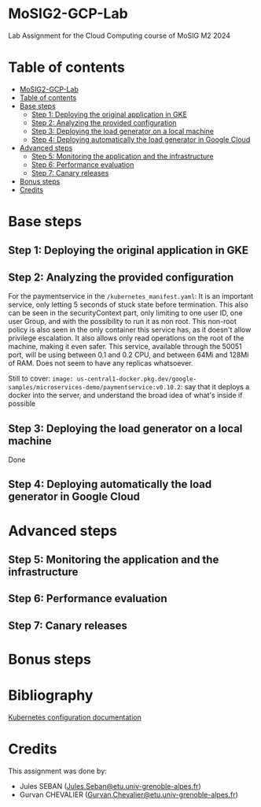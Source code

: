 # MoSIG2-GCP-Lab
Lab Assignment for the Cloud Computing course of MoSIG M2 2024

# Table of contents
- [MoSIG2-GCP-Lab](#mosig2-gcp-lab)
- [Table of contents](#table-of-contents)
- [Base steps](#base-steps)
  - [Step 1: Deploying the original application in GKE](#step-1-deploying-the-original-application-in-gke)
  - [Step 2: Analyzing the provided configuration](#step-2-analyzing-the-provided-configuration)
  - [Step 3: Deploying the load generator on a local machine](#step-3-deploying-the-load-generator-on-a-local-machine)
  - [Step 4: Deploying automatically the load generator in Google Cloud](#step-4-deploying-automatically-the-load-generator-in-google-cloud)
- [Advanced steps](#advanced-steps)
  - [Step 5: Monitoring the application and the infrastructure](#step-5-monitoring-the-application-and-the-infrastructure)
  - [Step 6: Performance evaluation](#step-6-performance-evaluation)
  - [Step 7: Canary releases](#step-7-canary-releases)
- [Bonus steps](#bonus-steps)
- [Credits](#credits)

# Base steps
## Step 1: Deploying the original application in GKE
## Step 2: Analyzing the provided configuration
For the paymentservice in the `/kubernetes_manifest.yaml`:
It is an important service, only letting 5 seconds of stuck state before termination. This also can be seen in the securityContext part, only limiting to one user ID, one user Group, and with the possibility to run it as non root.
This non-root policy is also seen in the only container this service has, as it doesn't allow privilege escalation. It also allows only read operations on the root of the machine, making it even safer.
This service, available through the 50051 port, will be using between 0.1 and 0.2 CPU, and between 64Mi and 128Mi of RAM. Does not seem to have any replicas whatsoever.

Still to cover: `image: us-central1-docker.pkg.dev/google-samples/microservices-demo/paymentservice:v0.10.2`: say that it deploys a docker into the server, and understand the broad idea of what's inside if possible
## Step 3: Deploying the load generator on a local machine
Done

## Step 4: Deploying automatically the load generator in Google Cloud

# Advanced steps
## Step 5: Monitoring the application and the infrastructure
## Step 6: Performance evaluation
## Step 7: Canary releases

# Bonus steps
# Bibliography
[Kubernetes configuration documentation](https://kubernetes.io/docs/tasks/configure-pod-container/)
# Credits
This assignment was done by:
- Jules SEBAN (Jules.Seban@etu.univ-grenoble-alpes.fr)
- Gurvan CHEVALIER (Gurvan.Chevalier@etu.univ-grenoble-alpes.fr)

